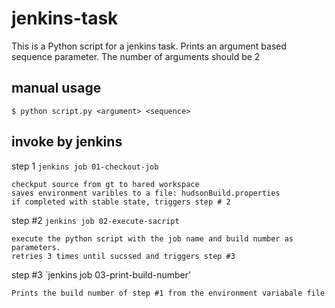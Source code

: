 # jenkins-task
This is a Python script for a jenkins task.
Prints an argument based sequence parameter.
The number of arguments should be 2

## manual usage 
```
$ python script.py <argument> <sequence>
```

## invoke by jenkins

step 1
`jenkins job 01-checkout-job`
```
checkput source from gt to hared workspace
saves environment varibles to a file: hudsonBuild.properties
if completed with stable state, triggers step # 2
```
step #2
`jenkins job 02-execute-sacript`
```
execute the python script with the job name and build number as parameters.
retries 3 times until sucssed and triggers step #3
```
step #3
`jenkins job 03-print-build-number'
```
Prints the build number of step #1 from the environment variabale file
```

